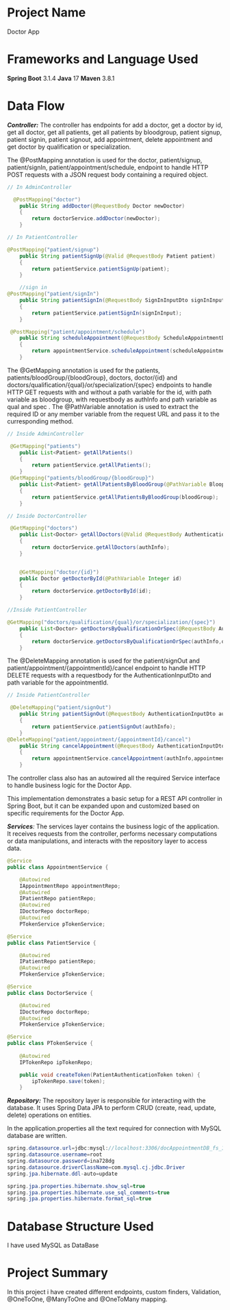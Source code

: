 # Project Name
Doctor App

# Frameworks and Language Used
**Spring Boot** 3.1.4
**Java** 17
**Maven** 3.8.1

# Data Flow


_**Controller:**_ The controller has endpoints for add a doctor, get a doctor by id, get all doctor, get all patients, get all patients by bloodgroup, patient signup, patient signin, patient signout, add appointment, delete appointment and get doctor by qualification or specialization.

The @PostMapping annotation is used for the doctor, patient/signup, patient/signIn, patient/appointment/schedule,  endpoint to handle HTTP POST requests with a JSON request body containing a required object. 
```java
// In AdminController

  @PostMapping("doctor")
    public String addDoctor(@RequestBody Doctor newDoctor)
    {
        return doctorService.addDoctor(newDoctor);
    }
```
```java
// In PatientController

@PostMapping("patient/signup")
    public String patientSignUp(@Valid @RequestBody Patient patient)
    {
        return patientService.patientSignUp(patient);
    }

    //sign in
@PostMapping("patient/signIn")
    public String patientSignIn(@RequestBody SignInInputDto signInInput)
    {
        return patientService.patientSignIn(signInInput);
    }

 @PostMapping("patient/appointment/schedule")
    public String scheduleAppointment(@RequestBody ScheduleAppointmentDTO scheduleAppointmentDTO)
    {
        return appointmentService.scheduleAppointment(scheduleAppointmentDTO.getAuthInfo(),scheduleAppointmentDTO.getAppointment());
    }
```
The @GetMapping annotation is used for the patients, patients/bloodGroup/{bloodGroup}, doctors, doctor/{id} and doctors/qualification/{qual}/or/specialization/{spec} endpoints to handle HTTP GET requests with and without a path variable for the id, with path variable as bloodgroup, with requestbody as authInfo and path variable as qual and spec . 
The @PathVariable annotation is used to extract the required ID or any member variable from the request URL and pass it to the curresponding method.
```java
// Inside AdminController

 @GetMapping("patients")
    public List<Patient> getAllPatients()
    {
        return patientService.getAllPatients();
    }
 @GetMapping("patients/bloodGroup/{bloodGroup}")
    public List<Patient> getAllPatientsByBloodGroup(@PathVariable BloopGroup bloodGroup)
    {
        return patientService.getAllPatientsByBloodGroup(bloodGroup);
    }
```
```java
// Inside DoctorController

 @GetMapping("doctors")
    public List<Doctor> getAllDoctors(@Valid @RequestBody AuthenticationInputDto authInfo)
    {
        return doctorService.getAllDoctors(authInfo);
    }


    @GetMapping("doctor/{id}")
    public Doctor getDoctorById(@PathVariable Integer id)
    {
        return doctorService.getDoctorById(id);
    }
```
```java
//Inside PatientController

@GetMapping("doctors/qualification/{qual}/or/specialization/{spec}")
    public List<Doctor> getDoctorsByQualificationOrSpec(@RequestBody AuthenticationInputDto authInfo,@PathVariable Qualification qual,@PathVariable Specialization spec)
    {
        return doctorService.getDoctorsByQualificationOrSpec(authInfo,qual,spec);
    }
```

The @DeleteMapping annotation is used for the patient/signOut and patient/appointment/{appointmentId}/cancel endpoint to handle HTTP DELETE requests with a requestbody for the AuthenticationInputDto and path variable for the appointmentId.
```java
// Inside PatientController

 @DeleteMapping("patient/signOut")
    public String patientSignOut(@RequestBody AuthenticationInputDto authInfo)
    {
        return patientService.patientSignOut(authInfo);
    }
@DeleteMapping("patient/appointment/{appointmentId}/cancel")
    public String cancelAppointment(@RequestBody AuthenticationInputDto authInfo, @PathVariable Integer appointmentId)
    {
        return appointmentService.cancelAppointment(authInfo,appointmentId);
    }
```
The controller class also has an autowired all the required Service interface to handle business logic for the Doctor App.

This implementation demonstrates a basic setup for a REST API controller in Spring Boot, but it can be expanded upon and customized based on specific requirements for the Doctor App.


_**Services**:_ The services layer contains the business logic of the application. It receives requests from the controller, performs necessary computations or data manipulations, and interacts with the repository layer to access data.
```java
@Service
public class AppointmentService {

    @Autowired
    IAppointmentRepo appointmentRepo;
    @Autowired
    IPatientRepo patientRepo;
    @Autowired
    IDoctorRepo doctorRepo;
    @Autowired
    PTokenService pTokenService;
```

```java
@Service
public class PatientService {

    @Autowired
    IPatientRepo patientRepo;
    @Autowired
    PTokenService pTokenService;
```

```java
@Service
public class DoctorService {

    @Autowired
    IDoctorRepo doctorRepo;
    @Autowired
    PTokenService pTokenService;
```

```java
@Service
public class PTokenService {
    
    @Autowired
    IPTokenRepo ipTokenRepo;

    public void createToken(PatientAuthenticationToken token) {
        ipTokenRepo.save(token);
    }
```

_**Repository:**_ The repository layer is responsible for interacting with the database. It uses Spring Data JPA to perform CRUD (create, read, update, delete) operations on entities.

In the application.properties all the text required for connection with MySQL database are written.
```java
spring.datasource.url=jdbc:mysql://localhost:3306/docAppointmentDB_fs_11
spring.datasource.username=root
spring.datasource.password=ina728dg
spring.datasource.driverClassName=com.mysql.cj.jdbc.Driver
spring.jpa.hibernate.ddl-auto=update

spring.jpa.properties.hibernate.show_sql=true
spring.jpa.properties.hibernate.use_sql_comments=true
spring.jpa.properties.hibernate.format_sql=true

```

# Database Structure Used
I have used MySQL as DataBase

# Project Summary
In this project i have created different endpoints, custom finders, Validation, @OneToOne, @ManyToOne and @OneToMany mapping.
